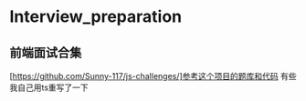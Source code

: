 # Interview_preparation

## 前端面试合集

[https://github.com/Sunny-117/js-challenges/]参考这个项目的题库和代码 有些我自己用ts重写了一下